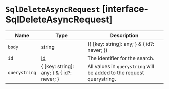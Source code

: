 # `SqlDeleteAsyncRequest` [interface-SqlDeleteAsyncRequest]

| Name | Type | Description |
| - | - | - |
| `body` | string | ({ [key: string]: any; } & { id?: never; }) | All values in `body` will be added to the request body. |
| `id` | [Id](./Id.md) | The identifier for the search. |
| `querystring` | { [key: string]: any; } & { id?: never; } | All values in `querystring` will be added to the request querystring. |
